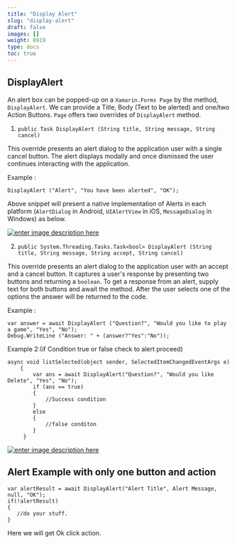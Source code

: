 ```yaml
---
title: "Display Alert"
slug: "display-alert"
draft: false
images: []
weight: 8919
type: docs
toc: true
---
```


## DisplayAlert
An alert box can be popped-up on a `Xamarin.Forms Page` by the method, `DisplayAlert`.  We can provide a Title, Body (Text to be alerted) and one/two Action Buttons. `Page` offers two overrides of `DisplayAlert` method.

1. `public Task DisplayAlert (String title, String message, String cancel)`

This override presents an alert dialog to the application user with a single cancel button. The alert displays modally and once dismissed the user continues interacting with the application.

Example :

    DisplayAlert ("Alert", "You have been alerted", "OK");

Above snippet will present a native implementation of Alerts in each platform (`AlertDialog` in Android, `UIAlertView` in iOS, `MessageDialog` in Windows) as below.

[![enter image description here][1]][1]

2. `public System.Threading.Tasks.Task<bool> DisplayAlert (String title, String message, String accept, String cancel)`

This override presents an alert dialog to the application user with an accept and a cancel button. It captures a user's response by presenting two buttons and returning a `boolean`. To get a response from an alert, supply text for both buttons and await the method. After the user selects one of the options the answer will be returned to the code.

Example :

    var answer = await DisplayAlert ("Question?", "Would you like to play a game", "Yes", "No");
    Debug.WriteLine ("Answer: " + (answer?"Yes":"No"));

Example 2:(if Condition true or false check to alert proceed)

    async void listSelected(object sender, SelectedItemChangedEventArgs e)
        {
            var ans = await DisplayAlert("Question?", "Would you like Delete", "Yes", "No");
            if (ans == true)
            {
                //Success condition
            }
            else
            {
                //false conditon
            }
         }


[![enter image description here][2]][2]


  [1]: http://i.stack.imgur.com/9etf8.png
  [2]: http://i.stack.imgur.com/TcJYq.png

## Alert Example with only one button and action
    var alertResult = await DisplayAlert("Alert Title", Alert Message, null, "OK");
    if(!alertResult)
    {
       //do your stuff.
    }
Here we will get Ok click action.

